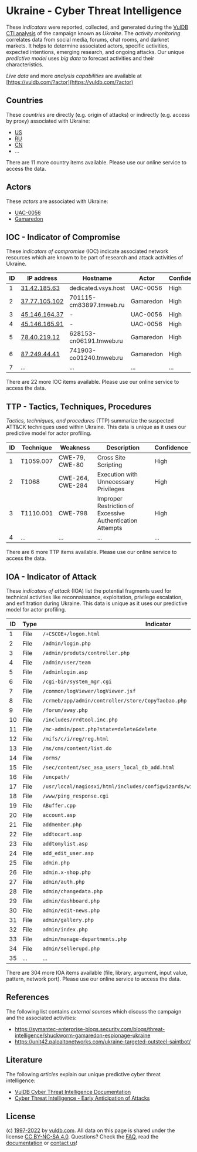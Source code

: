 # Ukraine - Cyber Threat Intelligence

These _indicators_ were reported, collected, and generated during the [VulDB CTI analysis](https://vuldb.com/?kb.cti) of the campaign known as _Ukraine_. The _activity monitoring_ correlates data from social media, forums, chat rooms, and darknet markets. It helps to determine associated actors, specific activities, expected intentions, emerging research, and ongoing attacks. Our unique _predictive model_ uses _big data_ to forecast activities and their characteristics.

_Live data_ and more _analysis capabilities_ are available at [https://vuldb.com/?actor](https://vuldb.com/?actor)

## Countries

These _countries_ are directly (e.g. origin of attacks) or indirectly (e.g. access by proxy) associated with Ukraine:

* [US](https://vuldb.com/?country.us)
* [RU](https://vuldb.com/?country.ru)
* [CN](https://vuldb.com/?country.cn)
* ...

There are 11 more country items available. Please use our online service to access the data.

## Actors

These _actors_ are associated with Ukraine:

* [UAC-0056](https://vuldb.com/?actor.uac-0056)
* [Gamaredon](https://vuldb.com/?actor.gamaredon)

## IOC - Indicator of Compromise

These _indicators of compromise_ (IOC) indicate associated network resources which are known to be part of research and attack activities of Ukraine.

ID | IP address | Hostname | Actor | Confidence
-- | ---------- | -------- | ----- | ----------
1 | [31.42.185.63](https://vuldb.com/?ip.31.42.185.63) | dedicated.vsys.host | UAC-0056 | High
2 | [37.77.105.102](https://vuldb.com/?ip.37.77.105.102) | 701115-cm83897.tmweb.ru | Gamaredon | High
3 | [45.146.164.37](https://vuldb.com/?ip.45.146.164.37) | - | UAC-0056 | High
4 | [45.146.165.91](https://vuldb.com/?ip.45.146.165.91) | - | UAC-0056 | High
5 | [78.40.219.12](https://vuldb.com/?ip.78.40.219.12) | 628153-cn06191.tmweb.ru | Gamaredon | High
6 | [87.249.44.41](https://vuldb.com/?ip.87.249.44.41) | 741903-co01240.tmweb.ru | Gamaredon | High
7 | ... | ... | ... | ...

There are 22 more IOC items available. Please use our online service to access the data.

## TTP - Tactics, Techniques, Procedures

_Tactics, techniques, and procedures_ (TTP) summarize the suspected ATT&CK techniques used within Ukraine. This data is unique as it uses our predictive model for actor profiling.

ID | Technique | Weakness | Description | Confidence
-- | --------- | -------- | ----------- | ----------
1 | T1059.007 | CWE-79, CWE-80 | Cross Site Scripting | High
2 | T1068 | CWE-264, CWE-284 | Execution with Unnecessary Privileges | High
3 | T1110.001 | CWE-798 | Improper Restriction of Excessive Authentication Attempts | High
4 | ... | ... | ... | ...

There are 6 more TTP items available. Please use our online service to access the data.

## IOA - Indicator of Attack

These _indicators of attack_ (IOA) list the potential fragments used for technical activities like reconnaissance, exploitation, privilege escalation, and exfiltration during Ukraine. This data is unique as it uses our predictive model for actor profiling.

ID | Type | Indicator | Confidence
-- | ---- | --------- | ----------
1 | File | `/+CSCOE+/logon.html` | High
2 | File | `/admin/login.php` | High
3 | File | `/admin/produts/controller.php` | High
4 | File | `/admin/user/team` | High
5 | File | `/adminlogin.asp` | High
6 | File | `/cgi-bin/system_mgr.cgi` | High
7 | File | `/common/logViewer/logViewer.jsf` | High
8 | File | `/crmeb/app/admin/controller/store/CopyTaobao.php` | High
9 | File | `/forum/away.php` | High
10 | File | `/includes/rrdtool.inc.php` | High
11 | File | `/mc-admin/post.php?state=delete&delete` | High
12 | File | `/mifs/c/i/reg/reg.html` | High
13 | File | `/ms/cms/content/list.do` | High
14 | File | `/orms/` | Low
15 | File | `/sec/content/sec_asa_users_local_db_add.html` | High
16 | File | `/uncpath/` | Medium
17 | File | `/usr/local/nagiosxi/html/includes/configwizards/windowswmi/windowswmi.inc.php` | High
18 | File | `/www/ping_response.cgi` | High
19 | File | `ABuffer.cpp` | Medium
20 | File | `account.asp` | Medium
21 | File | `addmember.php` | High
22 | File | `addtocart.asp` | High
23 | File | `addtomylist.asp` | High
24 | File | `add_edit_user.asp` | High
25 | File | `admin.php` | Medium
26 | File | `admin.x-shop.php` | High
27 | File | `admin/auth.php` | High
28 | File | `admin/changedata.php` | High
29 | File | `admin/dashboard.php` | High
30 | File | `admin/edit-news.php` | High
31 | File | `admin/gallery.php` | High
32 | File | `admin/index.php` | High
33 | File | `admin/manage-departments.php` | High
34 | File | `admin/sellerupd.php` | High
35 | ... | ... | ...

There are 304 more IOA items available (file, library, argument, input value, pattern, network port). Please use our online service to access the data.

## References

The following list contains _external sources_ which discuss the campaign and the associated activities:

* https://symantec-enterprise-blogs.security.com/blogs/threat-intelligence/shuckworm-gamaredon-espionage-ukraine
* https://unit42.paloaltonetworks.com/ukraine-targeted-outsteel-saintbot/

## Literature

The following _articles_ explain our unique predictive cyber threat intelligence:

* [VulDB Cyber Threat Intelligence Documentation](https://vuldb.com/?kb.cti)
* [Cyber Threat Intelligence - Early Anticipation of Attacks](https://www.scip.ch/en/?labs.20201022)

## License

(c) [1997-2022](https://vuldb.com/?kb.changelog) by [vuldb.com](https://vuldb.com/?kb.about). All data on this page is shared under the license [CC BY-NC-SA 4.0](https://creativecommons.org/licenses/by-nc-sa/4.0/). Questions? Check the [FAQ](https://vuldb.com/?kb.faq), read the [documentation](https://vuldb.com/?kb) or [contact us](https://vuldb.com/?contact)!
